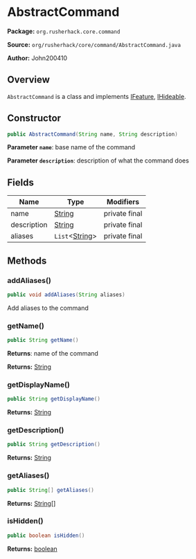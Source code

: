 # AbstractCommand

**Package:** `org.rusherhack.core.command`

**Source:** `org/rusherhack/core/command/AbstractCommand.java`

**Author:** John200410



## Overview

`AbstractCommand` is a class and implements [IFeature](/core/feature/IFeature.md), [IHideable](/core/interfaces/IHideable.md).

## Constructor

```java
public AbstractCommand(String name, String description)
```

**Parameter `name`**: base name of the command


**Parameter `description`**: description of what the command does



## Fields

| Name | Type | Modifiers |
|------|------|----------|
| name | [String](https://docs.oracle.com/en/java/javase/21/docs/api/java.base/java/lang/String.html) | private final |
| description | [String](https://docs.oracle.com/en/java/javase/21/docs/api/java.base/java/lang/String.html) | private final |
| aliases | `List`<[String](https://docs.oracle.com/en/java/javase/21/docs/api/java.base/java/lang/String.html)> | private final |


## Methods

### addAliases()

```java
public void addAliases(String aliases)
```

Add aliases to the command

### getName()

```java
public String getName()
```

**Returns**: name of the command



**Returns:** [String](https://docs.oracle.com/en/java/javase/21/docs/api/java.base/java/lang/String.html)

### getDisplayName()

```java
public String getDisplayName()
```

**Returns:** [String](https://docs.oracle.com/en/java/javase/21/docs/api/java.base/java/lang/String.html)

### getDescription()

```java
public String getDescription()
```

**Returns:** [String](https://docs.oracle.com/en/java/javase/21/docs/api/java.base/java/lang/String.html)

### getAliases()

```java
public String[] getAliases()
```

**Returns:** [String](https://docs.oracle.com/en/java/javase/21/docs/api/java.base/java/lang/String.html)[]

### isHidden()

```java
public boolean isHidden()
```

**Returns:** [boolean](https://docs.oracle.com/en/java/javase/21/docs/api/java.base/java/lang/Boolean.html)


